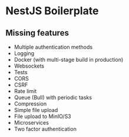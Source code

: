 # NestJS Boilerplate

## Missing features

- Multiple authentication methods
- Logging
- Docker (with multi-stage build in production)
- Websockets
- Tests
- CORS
- CSRF
- Rate limit
- Queue (Bull) with periodic tasks
- Compression
- Simple file upload
- File upload to MinIO/S3
- Microservices
- Two factor authentication